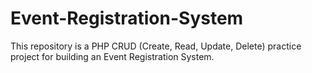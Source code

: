 # Event-Registration-System
This repository is a PHP CRUD (Create, Read, Update, Delete) practice project for building an Event Registration System.
